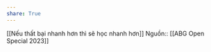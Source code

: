 ```yaml
---
share: True
---
```

[[Nếu thất bại nhanh hơn thì sẽ học nhanh hơn]]
Nguồn:: [[ABG Open Special 2023]]